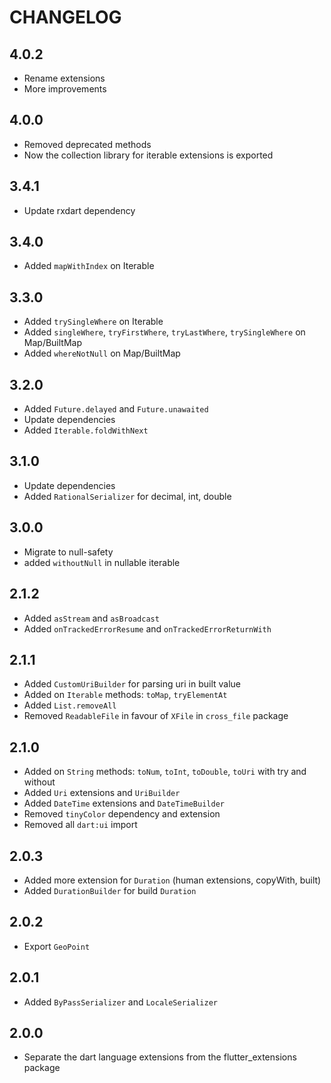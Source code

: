 # CHANGELOG

## 4.0.2
- Rename extensions
- More improvements

## 4.0.0
- Removed deprecated methods
- Now the collection library for iterable extensions is exported

## 3.4.1
- Update rxdart dependency

## 3.4.0
- Added `mapWithIndex` on Iterable

## 3.3.0
- Added `trySingleWhere` on Iterable
- Added `singleWhere`, `tryFirstWhere`, `tryLastWhere`, `trySingleWhere` on Map/BuiltMap
- Added `whereNotNull` on Map/BuiltMap

## 3.2.0
- Added `Future.delayed` and `Future.unawaited`
- Update dependencies
- Added `Iterable.foldWithNext`

## 3.1.0
- Update dependencies
- Added `RationalSerializer` for decimal, int, double

## 3.0.0
- Migrate to null-safety
- added `withoutNull` in nullable iterable

## 2.1.2
- Added `asStream` and `asBroadcast`
- Added `onTrackedErrorResume` and `onTrackedErrorReturnWith`

## 2.1.1
- Added `CustomUriBuilder` for parsing uri in built value
- Added on `Iterable` methods: `toMap`, `tryElementAt`
- Added `List.removeAll`
- Removed `ReadableFile` in favour of `XFile` in `cross_file` package

## 2.1.0
- Added on `String` methods: `toNum`, `toInt`, `toDouble`, `toUri` with try and without
- Added `Uri` extensions and `UriBuilder`
- Added `DateTime` extensions and `DateTimeBuilder`
- Removed `tinyColor` dependency and extension
- Removed all `dart:ui` import

## 2.0.3
- Added more extension for `Duration` (human extensions, copyWith, built)
- Added `DurationBuilder` for build `Duration`

## 2.0.2
- Export `GeoPoint`

## 2.0.1
- Added `ByPassSerializer` and `LocaleSerializer`

## 2.0.0
- Separate the dart language extensions from the flutter_extensions package
